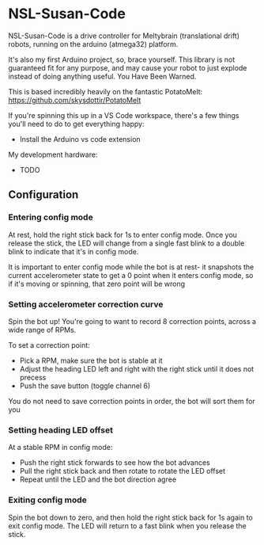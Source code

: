 # NSL-Susan-Code

NSL-Susan-Code is a drive controller for Meltybrain (translational drift) robots, running on the arduino (atmega32) platform.

It's also my first Arduino project, so, brace yourself. This library is not guaranteed fit for any purpose, and may cause your robot to just explode instead of doing anything useful. You Have Been Warned.

This is based incredibly heavily on the fantastic PotatoMelt: https://github.com/skysdottir/PotatoMelt

If you're spinning this up in a VS Code workspace, there's a few things you'll need to do to get everything happy:
- Install the Arduino vs code extension

My development hardware:
- TODO

## Configuration

### Entering config mode
At rest, hold the right stick back for 1s to enter config mode. Once you release the stick, the LED will change from a single fast blink to a double blink to indicate that it's in config mode.

It is important to enter config mode while the bot is at rest- it snapshots the current accelerometer state to get a 0 point when it enters config mode, so if it's moving or spinning, that zero point will be wrong

### Setting accelerometer correction curve
Spin the bot up! You're going to want to record 8 correction points, across a wide range of RPMs.

To set a correction point:
- Pick a RPM, make sure the bot is stable at it
- Adjust the heading LED left and right with the right stick until it does not precess
- Push the save button (toggle channel 6)

You do not need to save correction points in order, the bot will sort them for you

### Setting heading LED offset
At a stable RPM in config mode:

- Push the right stick forwards to see how the bot advances
- Pull the right stick back and then rotate to rotate the LED offset
- Repeat until the LED and the bot direction agree

### Exiting config mode
Spin the bot down to zero, and then hold the right stick back for 1s again to exit config mode. The LED will return to a fast blink when you release the stick.